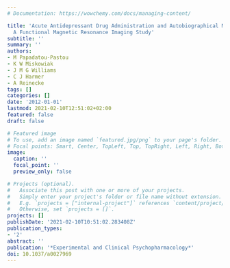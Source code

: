```yaml
---
# Documentation: https://wowchemy.com/docs/managing-content/

title: 'Acute Antidepressant Drug Administration and Autobiographical Memory Recall:
  A Functional Magnetic Resonance Imaging Study'
subtitle: ''
summary: ''
authors:
- M Papadatou-Pastou
- K W Miskowiak
- J M G Williams
- C J Harmer
- A Reinecke
tags: []
categories: []
date: '2012-01-01'
lastmod: 2021-02-10T12:51:02+02:00
featured: false
draft: false

# Featured image
# To use, add an image named `featured.jpg/png` to your page's folder.
# Focal points: Smart, Center, TopLeft, Top, TopRight, Left, Right, BottomLeft, Bottom, BottomRight.
image:
  caption: ''
  focal_point: ''
  preview_only: false

# Projects (optional).
#   Associate this post with one or more of your projects.
#   Simply enter your project's folder or file name without extension.
#   E.g. `projects = ["internal-project"]` references `content/project/deep-learning/index.md`.
#   Otherwise, set `projects = []`.
projects: []
publishDate: '2021-02-10T10:51:02.283408Z'
publication_types:
- '2'
abstract: ''
publication: '*Experimental and Clinical Psychopharmacology*'
doi: 10.1037/a0027969
---
```


